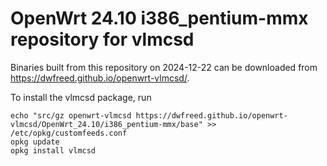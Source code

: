 OpenWrt 24.10 i386_pentium-mmx repository for vlmcsd
========

Binaries built from this repository on 2024-12-22 can be downloaded from <https://dwfreed.github.io/openwrt-vlmcsd/>.

To install the vlmcsd package, run

```
echo "src/gz openwrt-vlmcsd https://dwfreed.github.io/openwrt-vlmcsd/OpenWrt_24.10/i386_pentium-mmx/base" >> /etc/opkg/customfeeds.conf
opkg update
opkg install vlmcsd
```
